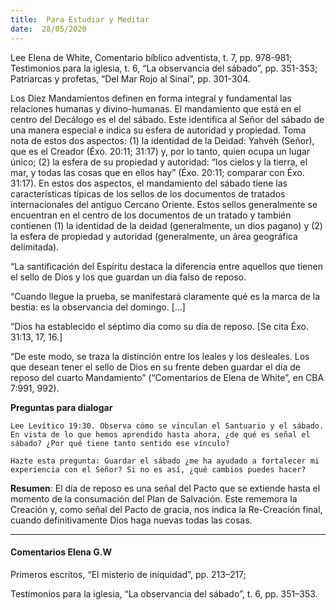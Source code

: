 ```yaml
---
title:  Para Estudiar y Meditar
date:  28/05/2020
---
```


Lee Elena de White, Comentario bíblico adventista, t. 7, pp. 978-981; Testimonios para la iglesia, t. 6, “La observancia del sábado”, pp. 351-353; Patriarcas y profetas, “Del Mar Rojo al Sinaí”, pp. 301-304.

Los Diez Mandamientos definen en forma integral y fundamental las relaciones humanas y divino-humanas. El mandamiento que está en el centro del Decálogo es el del sábado. Este identifica al Señor del sábado de una manera especial e indica su esfera de autoridad y propiedad. Toma nota de estos dos aspectos: (1) la identidad de la Deidad: Yahvéh (Señor), que es el Creador (Éxo. 20:11; 31:17) y, por lo tanto, quien ocupa un lugar único; (2) la esfera de su propiedad y autoridad: “los cielos y la tierra, el mar, y todas las cosas que en ellos hay” (Éxo. 20:11; comparar con Éxo. 31:17). En estos dos aspectos, el mandamiento del sábado tiene las características típicas de los sellos de los documentos de tratados internacionales del antiguo Cercano Oriente. Estos sellos generalmente se encuentran en el centro de los documentos de un tratado y también contienen (1) la identidad de la deidad (generalmente, un dios pagano) y (2) la esfera de propiedad y autoridad (generalmente, un área geográfica delimitada).

“La santificación del Espíritu destaca la diferencia entre aquellos que tienen el sello de Dios y los que guardan un día falso de reposo.

“Cuando llegue la prueba, se manifestará claramente qué es la marca de la bestia: es la observancia del domingo. [...]

“Dios ha establecido el séptimo día como su día de reposo. [Se cita Éxo. 31:13, 17, 16.]

“De este modo, se traza la distinción entre los leales y los desleales. Los que desean tener el sello de Dios en su frente deben guardar el día de reposo del cuarto Mandamiento” (“Comentarios de Elena de White”, en CBA 7:991, 992).

**Preguntas para dialogar**

`Lee Levítico 19:30. Observa cómo se vinculan el Santuario y el sábado. En vista de lo que hemos aprendido hasta ahora, ¿de qué es señal el sábado? ¿Por qué tiene tanto sentido ese vínculo?`

`Hazte esta pregunta: Guardar el sábado ¿me ha ayudado a fortalecer mi experiencia con el Señor? Si no es así, ¿qué cambios puedes hacer?`

**Resumen**:  El día de reposo es una señal del Pacto que se extiende hasta el momento de la consumación del Plan de Salvación. Este rememora la Creación y, como señal del Pacto de gracia, nos indica la Re-Creación final, cuando definitivamente Dios haga nuevas todas las cosas.

---

#### Comentarios Elena G.W

Primeros escritos, “El misterio de iniquidad”, pp. 213–217;

Testimonios para la iglesia, “La observancia del sábado”, t. 6, pp. 351–353.